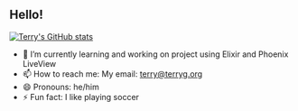 ## Hello!


[![Terry's GitHub stats](https://github-readme-stats.vercel.app/api?username=TerryGarcia)](https://github.com/anuraghazra/github-readme-stats)

<!--
**TerryGarcia/TerryGarcia** is a ✨ _special_ ✨ repository because its `README.md` (this file) appears on your GitHub profile.

Here are some ideas to get you started:

- 🔭 I’m currently working on ...
- 🌱 I’m currently learning ...
- 👯 I’m looking to collaborate on ...
- 🤔 I’m looking for help with ...
- 💬 Ask me about ...
- 📫 How to reach me: ...
- 😄 Pronouns: ...
- ⚡ Fun fact: ...
-->

- 🔭 I’m currently learning and working on project using Elixir and Phoenix LiveView
- 📫 How to reach me: My email: terry@terryg.org
- 😄 Pronouns: he/him
- ⚡ Fun fact: I like playing soccer

